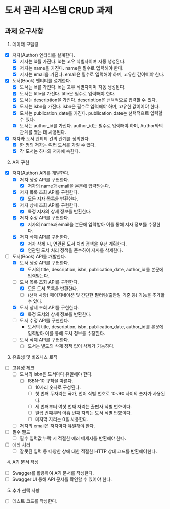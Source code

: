 # 도서 관리 시스템 CRUD 과제

## 과제 요구사항

1. 데이터 모델링

- [x] 저자(Author) 엔티티를 설계한다.
    - [x] 저자는 id를 가진다. id는 고유 식별자이며 자동 생성된다.
    - [x] 저자는 name을 가진다. name은 필수로 입력해야 한다.
    - [x] 저자는 email을 가진다. email은 필수로 입력해야 하며, 고유한 값이어야 한다.

- [x] 도서(Book) 엔티티를 설계한다.
    - [x] 도서는 id를 가진다. id는 고유 식별자이며 자동 생성된다.
    - [x] 도서는 title을 가진다. title은 필수로 입력해야 한다.
    - [x] 도서는 description을 가진다. description은 선택적으로 입력할 수 있다.
    - [x] 도서는 isbn을 가진다. isbn은 필수로 입력해야 하며, 고유한 값이어야 한다.
    - [x] 도서는 publication_date를 가진다. publication_date는 선택적으로 입력할 수 있다.
    - [x] 도서는 author_id를 가진다. author_id는 필수로 입력해야 하며, Author와의 관계를 맺는 데 사용된다.

- [x] 저자와 도서 엔티티 간의 관계를 정의한다.
    - [x] 한 명의 저자는 여러 도서를 가질 수 있다.
    - [x] 각 도서는 하나의 저자에 속한다.

2. API 구현

- [x] 저자(Author) API를 개발한다.
    - [x] 저자 생성 API를 구현한다.
        - [x] 저자의 name과 email을 본문에 입력받는다.
    - [x] 저자 목록 조회 API를 구현한다.
        - [x] 모든 저자 목록을 반환한다.
    - [x] 저자 상세 조회 API를 구현한다.
        - [x] 특정 저자의 상세 정보를 반환한다.
    - [x] 저자 수정 API를 구현한다.
        - [x] 저자의 name과 email을 본문에 입력받아 이를 통해 저자 정보를 수정한다.
    - [x] 저자 삭제 API를 구현한다.
        - [x] 저자 삭제 시, 연관된 도서 처리 정책을 우선 계획한다.
        - [x] 연관된 도서 처리 정책을 준수하여 저자를 삭제한다.

- [ ] 도서(Book) API를 개발한다.
    - [x] 도서 생성 API를 구현한다.
        - [x] 도서의 title, description, isbn, publication_date, author_id를 본문에 입력받는다.
    - [ ] 도서 목록 조회 API를 구현한다.
        - [x] 모든 도서 목록을 반환한다.
        - [ ] (선택 사항) 페이지네이션 및 간단한 필터링(출판일 기준 등) 기능을 추가할 수 있다.
    - [x] 도서 상세 조회 API를 구현한다.
        - [x] 특정 도서의 상세 정보를 반환한다.
    - [ ] 도서 수정 API를 구현한다.
        - 도서의 title, description, isbn, publication_date, author_id를 본문에 입력받아 이를 통해 도서 정보를 수정한다.
    - [ ] 도서 삭제 API를 구현한다.
        - [ ] 도서는 별도의 삭제 정책 없이 삭제가 가능하다.

3. 유효성 및 비즈니스 로직

- [ ] 고유성 체크
    - [ ] 도서의 isbn은 도서마다 유일해야 한다.
        - [ ] ISBN-10 규칙을 따른다.
            - [ ] 10자리 숫자로 구성된다.
            - [ ] 첫 번째 두자리는 국가, 언어 식별 번호로 10~90 사이의 숫자가 사용된다.
            - [ ] 세 번째부터 여섯 번째 자리는 출판사 식별 번호이다.
            - [ ] 일곱 번째부터 아홉 번째 자리는 도서 식별 번호이다.
            - [ ] 마지막 자리는 0을 사용한다.
    - [ ] 저자의 email은 저자마다 유일해야 한다.

- [ ] 필수 필드
    - [ ] 필수 입력값 누락 시 적절한 에러 메세지를 반환해야 한다.

- [ ] 에러 처리
    - [ ] 잘못된 입력 등 다양한 상에 대한 적절한 HTTP 상태 코드를 반환해야한다.

4. API 문서 작성

- [ ] Swagger를 활용하여 API 문서를 작성한다.
- [ ] Swagger UI 통해 API 문서를 확인할 수 있어야 한다.

5. 추가 선택 사항

- [ ] 테스트 코드를 작성한다.